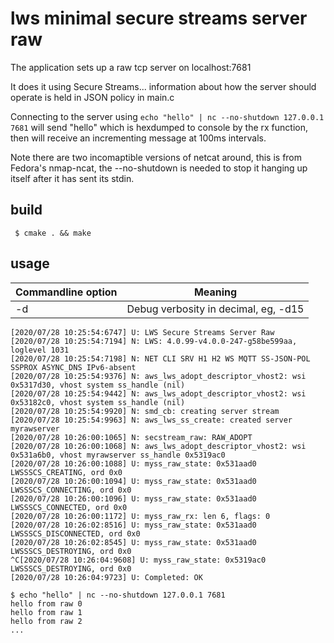 # lws minimal secure streams server raw

The application sets up a raw tcp server on localhost:7681

It does it using Secure Streams... information about how the server should
operate is held in JSON policy in main.c

Connecting to the server using `echo "hello" | nc --no-shutdown 127.0.0.1 7681`
will send "hello" which is hexdumped to console by the rx function, then
will receive an incrementing message at 100ms intervals.

Note there are two incomaptible versions of netcat around, this is from Fedora's
nmap-ncat, the --no-shutdown is needed to stop it hanging up itself after it
has sent its stdin.

## build

```
 $ cmake . && make
```

## usage

Commandline option|Meaning
---|---
-d <loglevel>|Debug verbosity in decimal, eg, -d15

```
[2020/07/28 10:25:54:6747] U: LWS Secure Streams Server Raw
[2020/07/28 10:25:54:7194] N: LWS: 4.0.99-v4.0.0-247-g58be599aa, loglevel 1031
[2020/07/28 10:25:54:7198] N: NET CLI SRV H1 H2 WS MQTT SS-JSON-POL SSPROX ASYNC_DNS IPv6-absent
[2020/07/28 10:25:54:9376] N: aws_lws_adopt_descriptor_vhost2: wsi 0x5317d30, vhost system ss_handle (nil)
[2020/07/28 10:25:54:9442] N: aws_lws_adopt_descriptor_vhost2: wsi 0x53182c0, vhost system ss_handle (nil)
[2020/07/28 10:25:54:9920] N: smd_cb: creating server stream
[2020/07/28 10:25:54:9963] N: aws_lws_ss_create: created server myrawserver
[2020/07/28 10:26:00:1065] N: secstream_raw: RAW_ADOPT
[2020/07/28 10:26:00:1068] N: aws_lws_adopt_descriptor_vhost2: wsi 0x531a6b0, vhost myrawserver ss_handle 0x5319ac0
[2020/07/28 10:26:00:1088] U: myss_raw_state: 0x531aad0 LWSSSCS_CREATING, ord 0x0
[2020/07/28 10:26:00:1094] U: myss_raw_state: 0x531aad0 LWSSSCS_CONNECTING, ord 0x0
[2020/07/28 10:26:00:1096] U: myss_raw_state: 0x531aad0 LWSSSCS_CONNECTED, ord 0x0
[2020/07/28 10:26:00:1172] U: myss_raw_rx: len 6, flags: 0
[2020/07/28 10:26:02:8516] U: myss_raw_state: 0x531aad0 LWSSSCS_DISCONNECTED, ord 0x0
[2020/07/28 10:26:02:8545] U: myss_raw_state: 0x531aad0 LWSSSCS_DESTROYING, ord 0x0
^C[2020/07/28 10:26:04:9608] U: myss_raw_state: 0x5319ac0 LWSSSCS_DESTROYING, ord 0x0
[2020/07/28 10:26:04:9723] U: Completed: OK
```

```
$ echo "hello" | nc --no-shutdown 127.0.0.1 7681
hello from raw 0
hello from raw 1
hello from raw 2
...
```
